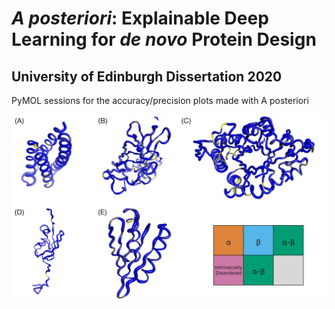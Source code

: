 # *A posteriori*: Explainable Deep Learning for *de novo* Protein Design

## University of Edinburgh Dissertation 2020 

PyMOL sessions for the accuracy/precision plots made with A posteriori

![](A4.png)

